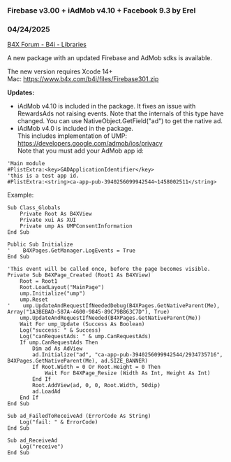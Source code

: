 ### Firebase v3.00 + iAdMob v4.10 + Facebook 9.3 by Erel
### 04/24/2025
[B4X Forum - B4i - Libraries](https://www.b4x.com/android/forum/threads/144798/)

A new package with an updated Firebase and AdMob sdks is available.  
  
  
The new version requires Xcode 14+  
Mac: <https://www.b4x.com/b4i/files/Firebase301.zip>  
  
  
**Updates:**  
  
- iAdMob v4.10 is included in the package. It fixes an issue with RewardsAds not raising events. Note that the internals of this type have changed. You can use NativeObject.GetField("ad") to get the native ad.  
- iAdMob v4.0 is included in the package.  
This includes implementation of UMP: <https://developers.google.com/admob/ios/privacy>  
Note that you must add your AdMob app id:  

```B4X
'Main module  
#PlistExtra:<key>GADApplicationIdentifier</key>  
'this is a test app id.  
#PlistExtra:<string>ca-app-pub-3940256099942544~1458002511</string>
```

  
  
Example:  

```B4X
Sub Class_Globals  
    Private Root As B4XView  
    Private xui As XUI  
    Private ump As UMPConsentInformation  
End Sub  
  
Public Sub Initialize  
'    B4XPages.GetManager.LogEvents = True  
End Sub  
  
'This event will be called once, before the page becomes visible.  
Private Sub B4XPage_Created (Root1 As B4XView)  
    Root = Root1  
    Root.LoadLayout("MainPage")  
    ump.Initialize("ump")  
    ump.Reset  
'    ump.UpdateAndRequestIfNeededDebug(B4XPages.GetNativeParent(Me), Array("1A3BEBAD-587A-4600-9845-89C79B863C7D"), True)  
    ump.UpdateAndRequestIfNeeded(B4XPages.GetNativeParent(Me))  
    Wait For ump_Update (Success As Boolean)  
    Log("success: " & Success)  
    Log("canRequestAds: " & ump.CanRequestAds)  
    If ump.CanRequestAds Then  
        Dim ad As AdView  
        ad.Initialize("ad", "ca-app-pub-3940256099942544/2934735716", B4XPages.GetNativeParent(Me), ad.SIZE_BANNER)  
        If Root.Width = 0 Or Root.Height = 0 Then  
            Wait For B4XPage_Resize (Width As Int, Height As Int)  
        End If  
        Root.AddView(ad, 0, 0, Root.Width, 50dip)  
        ad.LoadAd  
    End If  
End Sub  
  
Sub ad_FailedToReceiveAd (ErrorCode As String)  
    Log("fail: " & ErrorCode)  
End Sub  
  
Sub ad_ReceiveAd  
    Log("receive")  
End Sub
```